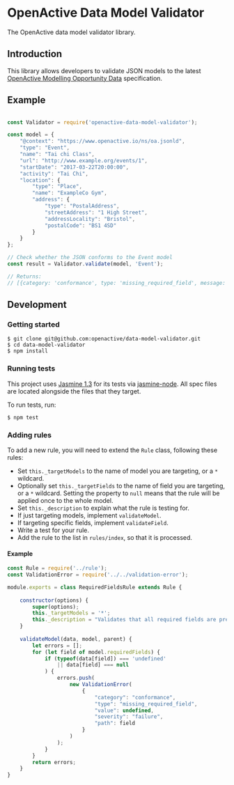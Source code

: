 # OpenActive Data Model Validator

The OpenActive data model validator library.

## Introduction

This library allows developers to validate JSON models to the latest [OpenActive Modelling Opportunity Data](https://www.openactive.io/modelling-opportunity-data/) specification.

## Example

```js

const Validator = require('openactive-data-model-validator');

const model = {
    "@context": "https://www.openactive.io/ns/oa.jsonld",
    "type": "Event",
    "name": "Tai chi Class",
    "url": "http://www.example.org/events/1",
    "startDate": "2017-03-22T20:00:00",
    "activity": "Tai Chi",
    "location": {
        "type": "Place",
        "name": "ExampleCo Gym",
        "address": {
            "type": "PostalAddress",
            "streetAddress": "1 High Street",
            "addressLocality": "Bristol",
            "postalCode": "BS1 4SD"
        }
    }
};

// Check whether the JSON conforms to the Event model
const result = Validator.validate(model, 'Event');

// Returns:
// [{category: 'conformance', type: 'missing_required_field', message: 'Required field is missing.', value: undefined, severity: 'failure', path: '$.context' }, ... ]

```

## Development

### Getting started

```shell
$ git clone git@github.com:openactive/data-model-validator.git
$ cd data-model-validator
$ npm install
```
### Running tests

This project uses [Jasmine 1.3](https://jasmine.github.io/) for its tests via [jasmine-node](https://github.com/mhevery/jasmine-node). All spec files are located alongside the files that they target.

To run tests, run:

```shell
$ npm test
```

### Adding rules

To add a new rule, you will need to extend the `Rule` class, following these rules:

* Set `this._targetModels` to the name of model you are targeting, or a `*` wildcard.
* Optionally set `this._targetFields` to the name of field you are targeting, or a `*` wildcard. Setting the property to `null` means that the rule will be applied once to the whole model.
* Set `this._description` to explain what the rule is testing for.
* If just targeting models, implement `validateModel`.
* If targeting specific fields, implement `validateField`.
* Write a test for your rule.
* Add the rule to the list in `rules/index`, so that it is processed.

#### Example

```js
const Rule = require('../rule');
const ValidationError = require('../../validation-error');

module.exports = class RequiredFieldsRule extends Rule {
    
    constructor(options) {
        super(options);
        this._targetModels = '*';
        this._description = "Validates that all required fields are present in the JSON data.";
    }
    
    validateModel(data, model, parent) {
        let errors = [];
        for (let field of model.requiredFields) {
            if (typeof(data[field]) === 'undefined'
                || data[field] === null
            ) {
                errors.push(
                    new ValidationError(
                        {
                            "category": "conformance",
                            "type": "missing_required_field",
                            "value": undefined,
                            "severity": "failure",
                            "path": field
                        }
                    )
                );
            }
        }
        return errors;
    }
}
```
